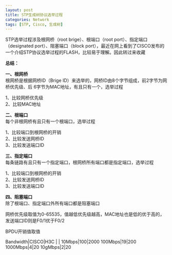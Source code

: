 ```yaml
---
layout: post
title: STP生成树协议选举过程
categories: Network
tags: [STP, Cisco, 生成树]
---
```


STP选举过程涉及根网桥（root brige）、根端口（root port）、指定端口（designated port）、阻塞端口（block port），最近在网上看到了CISCO发布的一个介绍STP协议选举过程的FLASH，比较易于理解。因此转过来收藏  




**总结：**

**一、根网桥**  
根网桥是根据网桥ID（Brige ID）来选举的，网桥ID由8个字节组成，前2字节为网桥优先级、后 6字节为MAC地址，有且只有一个，选举过程

1、比较网桥优先级  
2、比较MAC地址

**二、根端口**  
每个非根网桥有且只有一个根端口，选举过程

1、比较端口到根网桥的开销  
2、比较发送网桥ID  
3、比较发送端口ID

**三、指定端口**  
每条链路有且只有一个指定端口，根网桥所有端口都是指定端口，选举过程

1、比较端口到根网桥的开销  
2、比较发送网桥ID  
3、比较发送端口ID

**四、阻塞端口**  
除了根端口、指定端口外所有端口都是阻塞端口

网桥优先级取值为0-65535，值越低优先级越高，MAC地址也是低的优于高的，发送端口ID则是F0/1优于F0/2

BPDU开销值取值

Bandwidth|CISCO|H3C
      |    |
10Mbps|100|2000
100Mbps|19|200
1000Mbps|4|20
10gMbps|2|20

